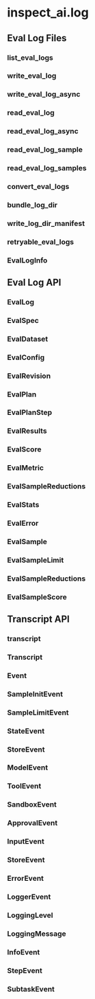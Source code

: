 # inspect_ai.log


## Eval Log Files

### list_eval_logs

### write_eval_log

### write_eval_log_async

### read_eval_log

### read_eval_log_async

### read_eval_log_sample

### read_eval_log_samples

### convert_eval_logs

### bundle_log_dir

### write_log_dir_manifest

### retryable_eval_logs

### EvalLogInfo

## Eval Log API

### EvalLog

### EvalSpec

### EvalDataset

### EvalConfig

### EvalRevision

### EvalPlan

### EvalPlanStep

### EvalResults

### EvalScore

### EvalMetric

### EvalSampleReductions

### EvalStats

### EvalError

### EvalSample

### EvalSampleLimit

### EvalSampleReductions

### EvalSampleScore

## Transcript API

### transcript

### Transcript

### Event

### SampleInitEvent

### SampleLimitEvent

### StateEvent

### StoreEvent

### ModelEvent

### ToolEvent

### SandboxEvent

### ApprovalEvent

### InputEvent

### StoreEvent

### ErrorEvent

### LoggerEvent

### LoggingLevel

### LoggingMessage

### InfoEvent

### StepEvent

### SubtaskEvent
